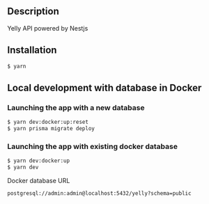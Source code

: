 
## Description

Yelly API powered by Nestjs
## Installation

```bash
$ yarn
```
## Local development with database in Docker

### Launching the app with a new database

```bash
$ yarn dev:docker:up:reset
$ yarn prisma migrate deploy
```
### Launching the app with existing docker database

```bash
$ yarn dev:docker:up
$ yarn dev
```

Docker database URL
```bash
postgresql://admin:admin@localhost:5432/yelly?schema=public
```
